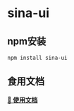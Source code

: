 # sina-ui

## npm安装
```
npm install sina-ui
```

## 食用文档

<a href="https://sina-ui.vercel.app/" target="_blank"><b>📕 使用文档</b></a>
